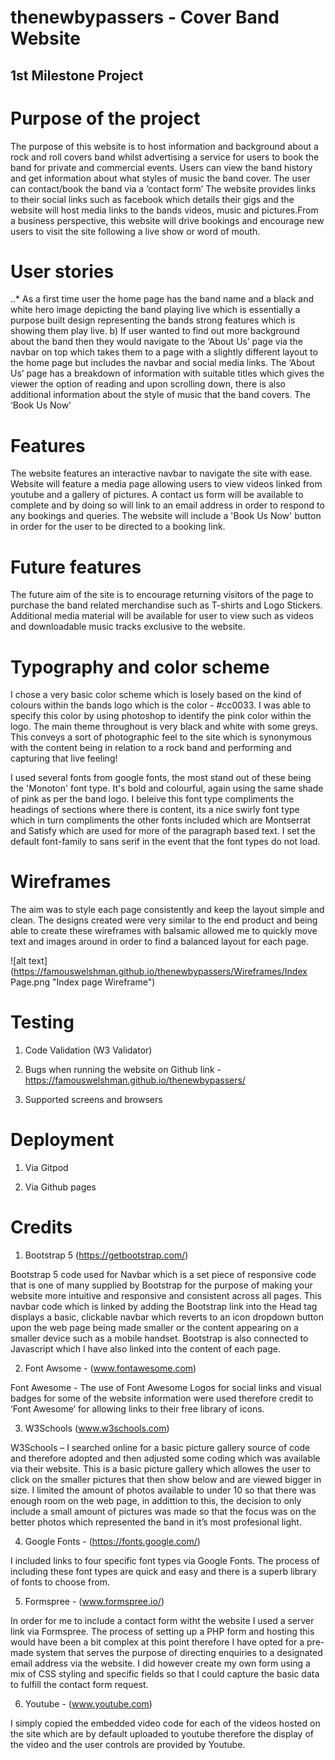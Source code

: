 # thenewbypassers - Cover Band Website

## 1st Milestone Project 

# Purpose of the project
The purpose of this website is to host information and background about a rock and roll covers band whilst advertising a service for users to book the band for private and commercial events. Users can view the band history and get information about what styles of music the band cover. The user can contact/book the band via a ‘contact form’ The website provides links to their social links such as facebook which details their gigs and the website will host media links to the bands videos, music and pictures.From a business perspective, this website will drive bookings and encourage new users to visit the site following a live show or word of mouth.

# User stories
..* As a first time user the home page has the band name and a black and white hero image depicting the band playing live which is essentially a purpose built design representing the bands strong features which is showing them play live.
b)	If user wanted to find out more background about the band then they would navigate to the ‘About Us’ page via the navbar on top which takes them to a page with a slightly different layout to the home page but includes the navbar and social media links. The ‘About Us’ page has a breakdown of information with suitable titles which gives the viewer the option of reading and upon scrolling down, there is also additional information about the style of music that the band covers. The ‘Book Us Now’

# Features
The website features an interactive navbar to navigate the site with ease. Website will feature a media page allowing users to view videos linked from youtube and a gallery of pictures. A contact us form will be available to complete and by doing so will link to an email address in order to respond to any bookings and queries. The website will include a 'Book Us Now' button in order for the user to be directed to a booking link. 

# Future features
The future aim of the site is to encourage returning visitors of the page to purchase the band related merchandise such as T-shirts and Logo Stickers. Additional media material will be available for user to view such as videos and downloadable music tracks exclusive to the website.

# Typography and color scheme
I chose a very basic color scheme which is losely based on the kind of colours within the bands logo which is the color - #cc0033. I was able to specify this color by using photoshop to identify the pink color within the logo. The main theme throughout is very black and white with some greys. This conveys a sort of photographic feel to the site which is synonymous with the content being in relation to a rock band and performing and capturing that live feeling!

I used several fonts from google fonts, the most stand out of these being the 'Monoton' font type. It's bold and colourful, again using the same shade of pink as per the band logo. I beleive this font type compliments the headings of sections where there is content, its a nice swirly font type which in turn compliments the other fonts included which are Montserrat and Satisfy which are used for more of the paragraph based text. I set the default font-family to sans serif in the event that the font types do not load.


# Wireframes

The aim was to style each page consistently and keep the layout simple and clean. The designs created were very similar to the end product and being able to create these wireframes with balsamic allowed me to quickly move text and images around in order to find a balanced layout for each page.

![alt text](https://famouswelshman.github.io/thenewbypassers/Wireframes/Index Page.png "Index page Wireframe")

# Testing
1. Code Validation (W3 Validator)

2. Bugs when running the website on Github link - https://famouswelshman.github.io/thenewbypassers/

3. Supported screens and browsers




# Deployment
1. Via Gitpod

2. Via Github pages






# Credits
1. Bootstrap 5 (https://getbootstrap.com/)

Bootstrap 5 code used for Navbar which is a set piece of responsive code that is one of many supplied by Bootstrap for the purpose of making your website more intuitive and responsive and consistent across all pages. This navbar code which is linked by adding the Bootstrap link into the Head tag displays a basic, clickable navbar which reverts to an icon dropdown button upon the web page being made smaller or the content appearing on a smaller device such as a mobile handset. Bootstrap is also connected to Javascript which I have also linked into the content of each page.


2. Font Awsome - (www.fontawesome.com)

Font Awesome - The use of Font Awesome Logos for social links and visual badges for some of the website information were used therefore credit to ‘Font Awesome’ for allowing links to their free library of icons.

3. W3Schools (www.w3schools.com)

W3Schools – I searched online for a basic picture gallery source of code and therefore adopted and then adjusted some coding which was available via their website. This is a basic picture gallery which allowes the user to click on the smaller pictures that then show below and are viewed bigger in size. I limited the amount of photos available to under 10 so that there was enough room on the web page, in addittion to this, the decision to only include a small amount of pictures was made so that the focus was on the better photos which represented the band in it’s most profesional light.

4. Google Fonts - (https://fonts.google.com/)

I included links to four specific font types via Google Fonts. The process of including these font types are quick and easy and there is a superb library of fonts to choose from.

5. Formspree - (www.formspree.io/)

In order for me to include a contact form witht the website I used a server link via Formspree. The process of setting up a PHP form and hosting this would have been a bit complex at this point therefore I have opted for a pre-made system that serves the purpose of directing enquiries to a designated email address via the website. I did however create my own form using a mix of CSS styling and specific fields so that I could capture the basic data to fulfill the contact form request.

6. Youtube - (www.youtube.com)

I simply copied the embedded video code for each of the videos hosted on the site which are by default uploaded to youtube therefore the display of the video and the user controls are provided by Youtube.
